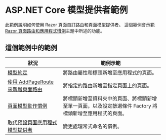 # <a name="aspnet-core-model-providers-sample"></a>ASP.NET Core 模型提供者範例

此範例說明如何使用 Razor 頁面自訂路由和頁面模型提供者。 這個範例會示範 [Razor 頁面路由和應用程式慣例](https://docs.microsoft.com/aspnet/core/razor-pages/razor-pages-convention-features)主題中所述的功能。

## <a name="examples-in-this-sample"></a>這個範例中的範例

| 狀況 | 範例示範 |
| -------- | ----------- |
| [模型約定](https://docs.microsoft.com/aspnet/core/razor-pages/razor-pages-conventions#model-conventions) | 將路由屬性和標頭新增至應用程式的頁面。 |
| [使用 AddPageRoute 來新增頁面路由](https://docs.microsoft.com/aspnet/core/razor-pages/razor-pages-conventions#configure-a-page-route) | 將指定的路由新增至指定頁面上的頁面。 |
| [頁面模型動作慣例](https://docs.microsoft.com/aspnet/core/razor-pages/razor-pages-conventions#page-model-action-conventions) | 將標頭新增至資料夾中的頁面、將標頭新增至單一頁面，以及設定篩選條件 Factory 將標頭新增至應用程式的頁面。 |
| [取代預設頁面應用程式模型提供者](https://docs.microsoft.com/aspnet/core/razor-pages/razor-pages-conventions#replace-the-default-page-app-model-provider) | 變更處理常式命名的慣例。 |
